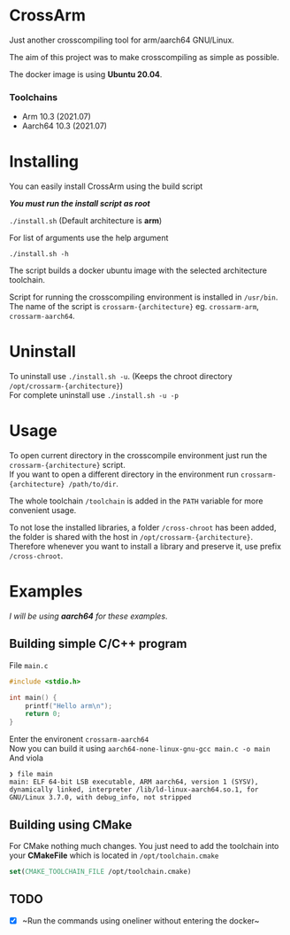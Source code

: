 # CrossArm

Just another crosscompiling tool for arm/aarch64 GNU/Linux.

The aim of this project was to make crosscompiling as simple as possible.

The docker image is using **Ubuntu 20.04**.

### Toolchains 
- Arm 10.3 (2021.07)
- Aarch64 10.3 (2021.07)

# Installing
You can easily install CrossArm using the build script

_**You must run the install script as root**_

`./install.sh` (Default architecture is **arm**)

For list of arguments use the help argument

`./install.sh -h`


The script builds a docker ubuntu image with the selected architecture toolchain.

Script for running the crosscompiling environment is installed in `/usr/bin`.\
The name of the script is `crossarm-{architecture}` eg. `crossarm-arm`, `crossarm-aarch64`.

# Uninstall
To uninstall use `./install.sh -u`. (Keeps the chroot directory `/opt/crossarm-{architecture}`)\
For complete uninstall use `./install.sh -u -p`

# Usage
To open current directory in the crosscompile environment just run the `crossarm-{architecture}` script.\
If you want to open a different directory in the environment run `crossarm-{architecture} /path/to/dir`.

The whole toolchain `/toolchain` is added in the `PATH` variable for more convenient usage.

To not lose the installed libraries, a folder `/cross-chroot` has been added, the folder is shared with the host in `/opt/crossarm-{architecture}`.\
Therefore whenever you want to install a library and preserve it, use prefix `/cross-chroot`.

# Examples
*I will be using __aarch64__ for these examples*.

## Building simple C/C++ program

File `main.c`
```c
#include <stdio.h>

int main() {
    printf("Hello arm\n");
    return 0;
}
```

Enter the environent `crossarm-aarch64`\
Now you can build it using `aarch64-none-linux-gnu-gcc main.c -o main`\
And viola 
```shell
❯ file main
main: ELF 64-bit LSB executable, ARM aarch64, version 1 (SYSV), dynamically linked, interpreter /lib/ld-linux-aarch64.so.1, for GNU/Linux 3.7.0, with debug_info, not stripped
```

## Building using CMake
For CMake nothing much changes. You just need to add the toolchain into your **CMakeFile** which is located in `/opt/toolchain.cmake`

```cmake
set(CMAKE_TOOLCHAIN_FILE /opt/toolchain.cmake)
```

## TODO
- [x] ~Run the commands using oneliner without entering the docker~
